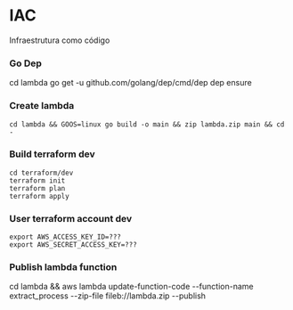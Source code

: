 # IAC
Infraestrutura como código


### Go Dep
cd lambda
go get -u github.com/golang/dep/cmd/dep
dep ensure


### Create lambda

```text
cd lambda && GOOS=linux go build -o main && zip lambda.zip main && cd -
```

### Build terraform dev

```text
cd terraform/dev
terraform init
terraform plan
terraform apply
```


### User terraform account dev

```
export AWS_ACCESS_KEY_ID=???
export AWS_SECRET_ACCESS_KEY=???
```

### Publish lambda function
cd lambda && aws lambda update-function-code --function-name extract_process --zip-file fileb://lambda.zip --publish